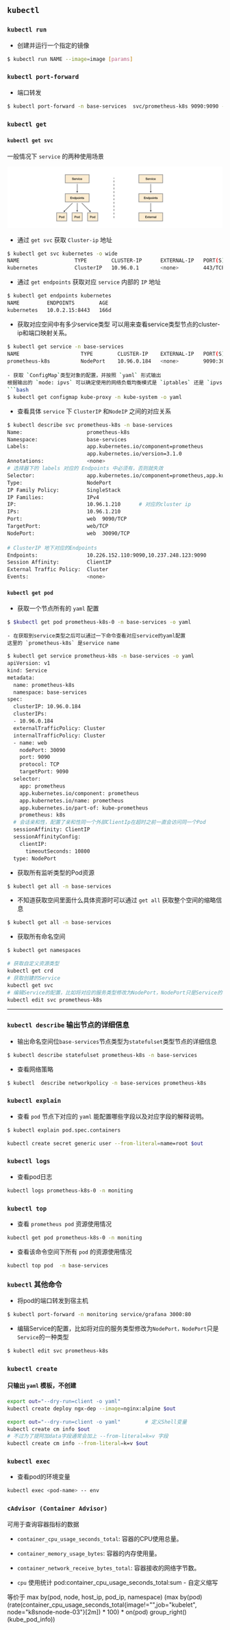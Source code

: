 
## `kubectl`


### `kubectl run`

- 创建并运行一个指定的镜像
```bash
$ kubectl run NAME --image=image [params]
```



### `kubectl port-forward`

- 端口转发
```bash
$ kubectl port-forward -n base-services  svc/prometheus-k8s 9090:9090 --address 10.161.40.73
```




### `kubectl get`

#### `kubectl get svc`

一般情况下 `service` 的两种使用场景

![](attachments/Pasted%20image%2020250120145616.png)

- 通过 `get svc` 获取 `Cluster-ip` 地址
```bash
$ kubectl get svc kubernetes -o wide
NAME                  TYPE        CLUSTER-IP      EXTERNAL-IP   PORT(S)          AGE       SELECTOR
kubernetes            ClusterIP   10.96.0.1       <none>        443/TCP          166d      <none>
```
- 通过 `get endpoints` 获取对应 `service` 内部的 `IP` 地址
```bash
$ kubectl get endpoints kubernetes
NAME         ENDPOINTS        AGE
kubernetes   10.0.2.15:8443   166d
```
- 获取对应空间中有多少service类型
可以用来查看service类型节点的cluster-ip和端口映射关系。
```bash
$ kubectl get service -n base-services
NAME                    TYPE        CLUSTER-IP    EXTERNAL-IP   PORT(S)         AGE
prometheus-k8s          NodePort    10.96.0.184   <none>        9090:30090/TCP  8d

- 获取 `ConfigMap`类型对象的配置，并按照 `yaml` 形式输出
根据输出的 `mode: ipvs` 可以确定使用的网络负载均衡模式是 `iptables` 还是 `ipvs`
```bash
$ kubectl get configmap kube-proxy -n kube-system -o yaml
```
- 查看具体 `service` 下 `ClusterIP` 和`NodeIP` 之间的对应关系
```bash
$ kubectl describe svc prometheus-k8s -n base-services
Name:                     prometheus-k8s
Namespace:                base-services
Labels:                   app.kubernetes.io/component=prometheus
                          app.kubernetes.io/version=3.1.0
Annotations:              <none>
# 选择器下的 labels 对应的 Endpoints 中必须有，否则就失效
Selector:                 app.kubernetes.io/component=prometheus,app.kubernetes.io/instance=k8s,app.kubernetes.io/name=prometheus,app.kubernetes.io/part-of=kube-prometheus
Type:                     NodePort
IP Family Policy:         SingleStack
IP Families:              IPv4
IP:                       10.96.1.210      # 对应的cluster ip
IPs:                      10.96.1.210
Port:                     web  9090/TCP
TargetPort:               web/TCP
NodePort:                 web  30090/TCP

# ClusterIP 地下对应的Endpoints
Endpoints:                10.226.152.110:9090,10.237.248.123:9090 
Session Affinity:         ClientIP
External Traffic Policy:  Cluster
Events:                   <none>
```


#### `kubectl get pod`


- 获取一个节点所有的 `yaml` 配置
```bash
$ $kubectl get pod prometheus-k8s-0 -n base-services -o yaml
```

```
- 在获取到service类型之后可以通过一下命令查看对应service的yaml配置
这里的 `prometheus-k8s` 是service name
```

```bash
$ kubectl get service prometheus-k8s -n base-services -o yaml
apiVersion: v1
kind: Service
metadata:
  name: prometheus-k8s
  namespace: base-services
spec:
  clusterIP: 10.96.0.184
  clusterIPs:
  - 10.96.0.184
  externalTrafficPolicy: Cluster
  internalTrafficPolicy: Cluster
  - name: web
    nodePort: 30090
    port: 9090
    protocol: TCP
    targetPort: 9090
  selector:
    app: prometheus
    app.kubernetes.io/component: prometheus
    app.kubernetes.io/name: prometheus
    app.kubernetes.io/part-of: kube-prometheus
    prometheus: k8s
  # 会话亲和性，配置了亲和性同一个外部ClientIp在超时之前一直会访问同一个Pod
  sessionAffinity: ClientIP
  sessionAffinityConfig:
    clientIP:
      timeoutSeconds: 10800
  type: NodePort
```
- 获取所有监听类型的Pod资源
```bash
$ kubectl get all -n base-services
```
- 不知道获取空间里面什么具体资源时可以通过 `get all` 获取整个空间的缩略信息
```bash
$ kubectl get all -n base-services
```

- 获取所有命名空间
```bash
$ kubectl get namespaces
```


```bash
# 获取自定义资源类型  
kubectl get crd  
# 获取创建的Service  
kubectl get svc  
# 编辑Service的配置，比如将对应的服务类型修改为NodePort，NodePort只是Service的一种类型  
kubectl edit svc prometheus-k8s 
```  

---
### `kubectl describe` 输出节点的详细信息

- 输出命名空间位`base-services`节点类型为`statefulset`类型节点的详细信息
```bash
$ kubectl describe statefulset prometheus-k8s -n base-services
```

- 查看网络策略
```bash
$ kubectl  describe networkpolicy -n base-services prometheus-k8s
```



### `kubectl explain`

- 查看 `pod` 节点下对应的 `yaml` 能配置哪些字段以及对应字段的解释说明。
```bash
$ kubectl explain pod.spec.containers
```

```bash
kubectl create secret generic user --from-literal=name=root $out
```

### `kubectl logs`

- 查看pod日志
```bash
kubectl logs prometheus-k8s-0 -n moniting
```


### `kubectl top`

- 查看 `prometheus pod` 资源使用情况
```bash
kubectl get pod prometheus-k8s-0 -n moniting
```
- 查看该命令空间下所有 `pod` 的资源使用情况
```bash
kubectl top pod  -n base-services 
```


### `kubectl` 其他命令

- 将pod的端口转发到宿主机
```bash
$ kubectl port-forward -n monitoring service/grafana 3000:80
```
- 编辑Service的配置，比如将对应的服务类型修改为`NodePort，NodePort`只是`Service`的一种类型  
```bash
$ kubectl edit svc prometheus-k8s 
```


### `kubectl create`


#### 只输出 `yaml` 模板，不创建
```bash
export out="--dry-run=client -o yaml"  
kubectl create deploy ngx-dep --image=nginx:alpine $out
```
```bash
export out="--dry-run=client -o yaml"        # 定义Shell变量  
kubectl create cm info $out  
# 不过为了提阿加data字段通常会加上 --from-literal=k=v 字段  
kubectl create cm info --from-literal=k=v $out
```


### `kubectl exec`

- 查看pod的环境变量
```bash
kubectl exec <pod-name> -- env
```








### `cAdvisor (Container Advisor)`

可用于查询容器指标的数据

- `container_cpu_usage_seconds_total`: 容器的CPU使用总量。
- `container_memory_usage_bytes`: 容器的内存使用量。
- `container_network_receive_bytes_total`: 容器接收的网络字节数。

- `cpu` 使用统计
pod:container_cpu_usage_seconds_total:sum - 自定义缩写

等价于
max by(pod, node, host_ip, pod_ip, namespace) (max by(pod) (rate(container_cpu_usage_seconds_total{image!="",job="kubelet", node="k8snode-node-03"}[2m]) * 100) * on(pod) group_right() (kube_pod_info))



